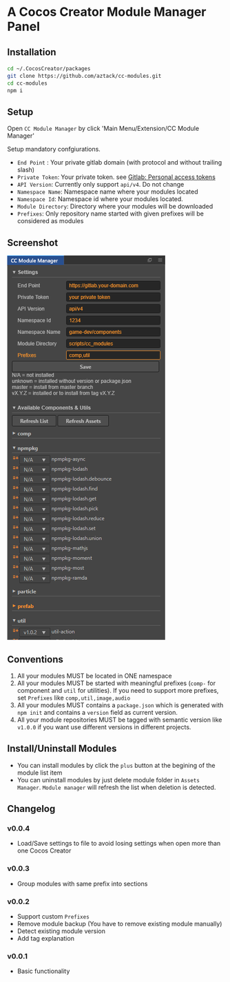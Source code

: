 # A Cocos Creator Module Manager Panel

## Installation

```bash
cd ~/.CocosCreator/packages
git clone https://github.com/aztack/cc-modules.git
cd cc-modules
npm i
```

## Setup

Open `CC Module Manager` by click 'Main Menu/Extension/CC Module Manager'

Setup mandatory confgiurations.

- `End Point` : Your private gitlab domain (with protocol and without trailing slash)
- `Private Token`: Your private token. see [Gitlab: Personal access tokens](https://docs.gitlab.com/ee/user/profile/personal_access_tokens.html)
- `API Version`: Currently only support `api/v4`. Do not change
- `Namespace Name`: Namespace name where your modules located
- `Namespace Id`: Namespace id where your modules located.
- `Module Directory`: Directory where your modules will be downloaded
- `Prefixes`: Only repository name started with given prefixes will be considered as modules


## Screenshot

![Setup](screenshot.png)

## Conventions

1. All your modules MUST be located in ONE namespace
2. All your modules MUST be started with meaningful prefixes (`comp-` for component and `util` for utilities). If you need to support more prefixes, set `Prefixes` like `comp,util,image,audio`
3. All your modules MUST contains a `package.json` which is generated with `npm init` and contains a `version` field as current version.
4. All your module repositories MUST be tagged with semantic version like `v1.0.0` if you want use different versions in different projects.

## Install/Uninstall Modules

- You can install modules by click the `plus` button at the begining of the module list item
- You can uninstall modules by just delete module folder in `Assets Manager`. `Module manager` will refresh the list when deletion is detected.

## Changelog


### v0.0.4

- Load/Save settings to file to avoid losing settings when open more than one Cocos Creator

### v0.0.3

- Group modules with same prefix into sections

### v0.0.2

- Support custom `Prefixes`
- Remove module backup (You have to remove existing module manually)
- Detect existing module version
- Add tag explanation

### v0.0.1

- Basic functionality
